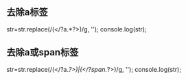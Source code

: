 


## 去除a标签

str=str.replace(/(<\/?a.*?>)/g, '');
console.log(str);



## 去除a或span标签

str=str.replace(/(<\/?a.*?>)|(<\/?span.*?>)/g, '');
console.log(str);